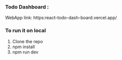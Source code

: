 ### Todo Dashboard : 

WebApp link: https:react-todo-dash-board.vercel.app/

### To run it on local
1) Clone the repo
2) npm install
3) npm run dev